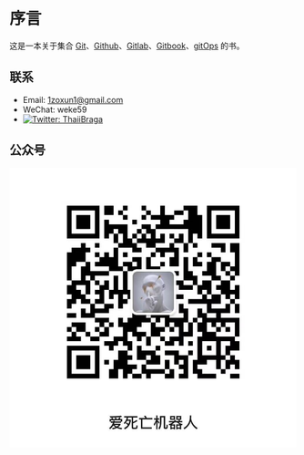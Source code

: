 # 序言

这是一本关于集合 [Git](https://git-scm.com/about)、[Github](https://github.com/)、[Gitlab](https://about.gitlab.com/)、[Gitbook](https://www.gitbook.com/)、[gitOps](https://argoproj.github.io/) 的书。

## 联系

- Email: 1zoxun1@gmail.com
- WeChat: weke59
- [![Twitter: ThaiiBraga](https://img.shields.io/twitter/follow/cnghostwritten?style=social)](https://twitter.com/cnghostwritten)

## 公众号

![爱 死 亡 机 器 人 ](https://github.com/Ghostwritten/gitbook-demo/blob/gh-pages/assets/imgs/public.jpg?raw=true) 
